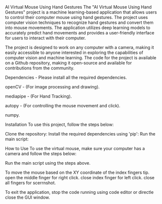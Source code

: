 AI Virtual Mouse Using Hand Gestures
The "AI Virtual Mouse Using Hand Gestures" project is a machine learning-based application that allows users to control their computer mouse using hand gestures. The project uses computer vision techniques to recognize hand gestures and convert them into mouse movements. The application utilizes deep learning models to accurately predict hand movements and provides a user-friendly interface for users to interact with their computer.

The project is designed to work on any computer with a camera, making it easily accessible to anyone interested in exploring the capabilities of computer vision and machine learning. The code for the project is available on a Github repository, making it open-source and available for contributions from the community.

Dependencies -
Please install all the required dependencies.

openCV - (For image processing and drawing).

mediapipe - (For Hand Tracking).

autopy - (For controlling the mouse movement and click).

numpy.

Installation
To use this project, follow the steps below:

Clone the repository:
Install the required dependencies using 'pip':
Run the main script:

How to Use
To use the virtual mouse, make sure your computer has a camera and follow the steps below:

Run the main script using the steps above.

To move the mouse based on the XY coordinate of the index fingers tip.
open the middle finger for right click.
close index finger for left click.
close all fingers for scerrnshot.




To exit the application, stop the code running using code editor or directle close the GUI window.
